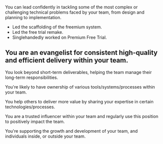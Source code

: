 You can lead confidently in tackling some of the most complex or challenging technical problems faced by your team, from design and planning to implementation.
- Led the scaffolding of the freemium system.
- Led the free trial remake.
- Singlehandedly worked on Premium Free Trial. 

You are an evangelist for consistent high-quality and efficient delivery within your team.
- 

You look beyond short-term deliverables, helping the team manage their long-term responsibilities.

You're likely to have ownership of various tools/systems/processes within your team.

You help others to deliver more value by sharing your expertise in certain technologies/processes.

You are a trusted influencer within your team and regularly use this position to positively impact the team.

You're supporting the growth and development of your team, and individuals inside, or outside your team.